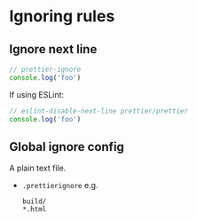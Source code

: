 # Ignoring rules


## Ignore next line

```javascript
// prettier-ignore
console.log('foo')
```

If using ESLint:

```javascript
// eslint-disable-next-line prettier/prettier
console.log('foo')
```


## Global ignore config

A plain text file.

- `.prettierignore` e.g.
    ```
    build/
    *.html
    ```
